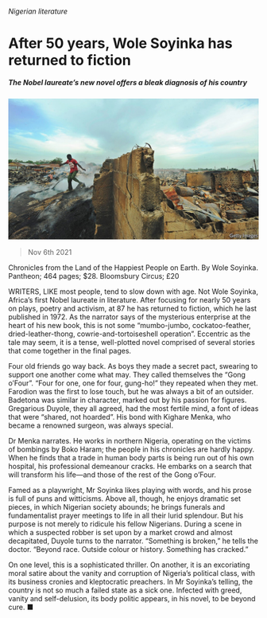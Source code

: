 ###### Nigerian literature

# After 50 years, Wole Soyinka has returned to fiction 

##### The Nobel laureate’s new novel offers a bleak diagnosis of his country 

![image](images/20211106_BKP003_0.jpg) 

> Nov 6th 2021 

Chronicles from the Land of the Happiest People on Earth. By Wole Soyinka. Pantheon; 464 pages; $28. Bloomsbury Circus; £20

WRITERS, LIKE most people, tend to slow down with age. Not Wole Soyinka, Africa’s first Nobel laureate in literature. After focusing for nearly 50 years on plays, poetry and activism, at 87 he has returned to fiction, which he last published in 1972. As the narrator says of the mysterious enterprise at the heart of his new book, this is not some “mumbo-jumbo, cockatoo-feather, dried-leather-thong, cowrie-and-tortoiseshell operation”. Eccentric as the tale may seem, it is a tense, well-plotted novel comprised of several stories that come together in the final pages.


Four old friends go way back. As boys they made a secret pact, swearing to support one another come what may. They called themselves the “Gong o’Four”. “Four for one, one for four, gung-ho!” they repeated when they met. Farodion was the first to lose touch, but he was always a bit of an outsider. Badetona was similar in character, marked out by his passion for figures. Gregarious Duyole, they all agreed, had the most fertile mind, a font of ideas that were “shared, not hoarded”. His bond with Kighare Menka, who became a renowned surgeon, was always special.

Dr Menka narrates. He works in northern Nigeria, operating on the victims of bombings by Boko Haram; the people in his chronicles are hardly happy. When he finds that a trade in human body parts is being run out of his own hospital, his professional demeanour cracks. He embarks on a search that will transform his life—and those of the rest of the Gong o’Four.

Famed as a playwright, Mr Soyinka likes playing with words, and his prose is full of puns and witticisms. Above all, though, he enjoys dramatic set pieces, in which Nigerian society abounds; he brings funerals and fundamentalist prayer meetings to life in all their lurid splendour. But his purpose is not merely to ridicule his fellow Nigerians. During a scene in which a suspected robber is set upon by a market crowd and almost decapitated, Duyole turns to the narrator. “Something is broken,” he tells the doctor. “Beyond race. Outside colour or history. Something has cracked.”

On one level, this is a sophisticated thriller. On another, it is an excoriating moral satire about the vanity and corruption of Nigeria’s political class, with its business cronies and kleptocratic preachers. In Mr Soyinka’s telling, the country is not so much a failed state as a sick one. Infected with greed, vanity and self-delusion, its body politic appears, in his novel, to be beyond cure. ■


